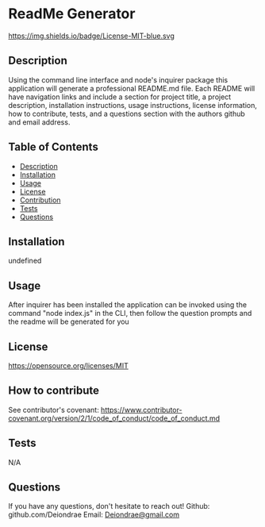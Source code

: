 # ReadMe Generator
  https://img.shields.io/badge/License-MIT-blue.svg
  ## Description
  Using the command line interface and node's inquirer package this application will generate a professional README.md file. Each README will have navigation links and include a section for project title, a project description, installation instructions, usage instructions, license information, how to contribute, tests, and a questions section with the authors github and email address. 

  ## Table of Contents
  - [Description](#Description)
  - [Installation](#Installation)
  - [Usage](#Usage)
  - [License](#License)
  - [Contribution](#Contribution)
  - [Tests](#Tests)
  - [Questions](#Questions)
    
  ## Installation
  undefined

  ## Usage
  After inquirer has been installed the application can be invoked using the command "node index.js" in the CLI, then follow the question prompts and the readme will be generated for you

  ## License
  https://opensource.org/licenses/MIT

  ## How to contribute
  See contributor's covenant: https://www.contributor-covenant.org/version/2/1/code_of_conduct/code_of_conduct.md

  ## Tests
  N/A

  ## Questions
  If you have any questions, don't hesitate to reach out!
  Github: github.com/Deiondrae
  Email: Deiondrae@gmail.com

